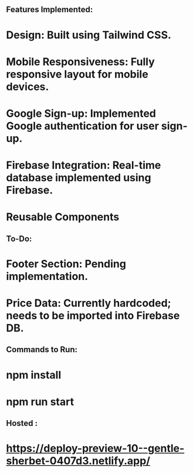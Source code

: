 ## Features Implemented:

# Design: Built using Tailwind CSS.

# Mobile Responsiveness: Fully responsive layout for mobile devices.

# Google Sign-up: Implemented Google authentication for user sign-up.

# Firebase Integration: Real-time database implemented using Firebase.

# Reusable Components

## To-Do:

# Footer Section: Pending implementation.

# Price Data: Currently hardcoded; needs to be imported into Firebase DB.

## Commands to Run:

# npm install

# npm run start

## Hosted :

# https://deploy-preview-10--gentle-sherbet-0407d3.netlify.app/
